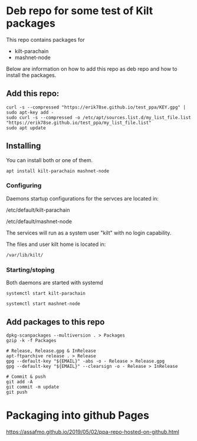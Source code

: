 # Deb repo for some test of Kilt packages
This repo contains packages for
* kilt-parachain
* mashnet-node

Below are information on how to add this repo as deb repo and how to install the packages.


## Add this repo:

    curl -s --compressed "https://erik78se.github.io/test_ppa/KEY.gpg" | sudo apt-key add -
    sudo curl -s --compressed -o /etc/apt/sources.list.d/my_list_file.list "https://erik78se.github.io/test_ppa/my_list_file.list"
    sudo apt update

## Installing
You can install both or one of them.

    apt install kilt-parachain mashnet-node

### Configuring
Daemons startup configurations for the servces are located in:

   /etc/default/kilt-parachain
   
   /etc/default/mashnet-node

The services will run as a system user "kilt" with no login capability.

The files and user kilt home is located in: 

    /var/lib/kilt/

### Starting/stoping
Both daemons are started with systemd

    systemctl start kilt-parachain
    
    systemctl start mashnet-node    


## Add packages to this repo

    dpkg-scanpackages --multiversion . > Packages
    gzip -k -f Packages

    # Release, Release.gpg & InRelease
    apt-ftparchive release . > Release
    gpg --default-key "${EMAIL}" -abs -o - Release > Release.gpg
    gpg --default-key "${EMAIL}" --clearsign -o - Release > InRelease

    # Commit & push
    git add -A
    git commit -m update
    git push

# Packaging into github Pages
https://assafmo.github.io/2019/05/02/ppa-repo-hosted-on-github.html
